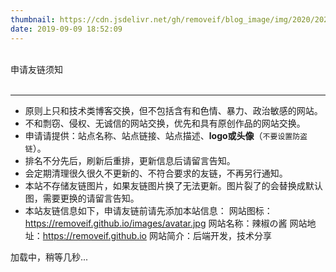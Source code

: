 ```yaml
---
thumbnail: https://cdn.jsdelivr.net/gh/removeif/blog_image/img/2020/20201030170457.png
date: 2019-09-09 18:52:09
---
```

<div class="friend-title-item"><br>申请友链须知<br><br><hr></div>

- 原则上只和技术类博客交换，但不包括含有和色情、暴力、政治敏感的网站。
- 不和剽窃、侵权、无诚信的网站交换，优先和具有原创作品的网站交换。
- 申请请提供：站点名称、站点链接、站点描述、**logo或头像**（`不要设置防盗链`）。
- 排名不分先后，刷新后重排，更新信息后请留言告知。
- 会定期清理很久很久不更新的、不符合要求的友链，不再另行通知。
- 本站不存储友链图片，如果友链图片换了无法更新。图片裂了的会替换成默认图，需要更换的请留言告知。
- 本站友链信息如下，申请友链前请先添加本站信息：
    网站图标：https://removeif.github.io/images/avatar.jpg
    网站名称：辣椒の酱
    网站地址：https://removeif.github.io
    网站简介：后端开发，技术分享


<script type="text/javascript" defer src="/js/friend.js"></script>
<div class="links-content">加载中，稍等几秒...</div>